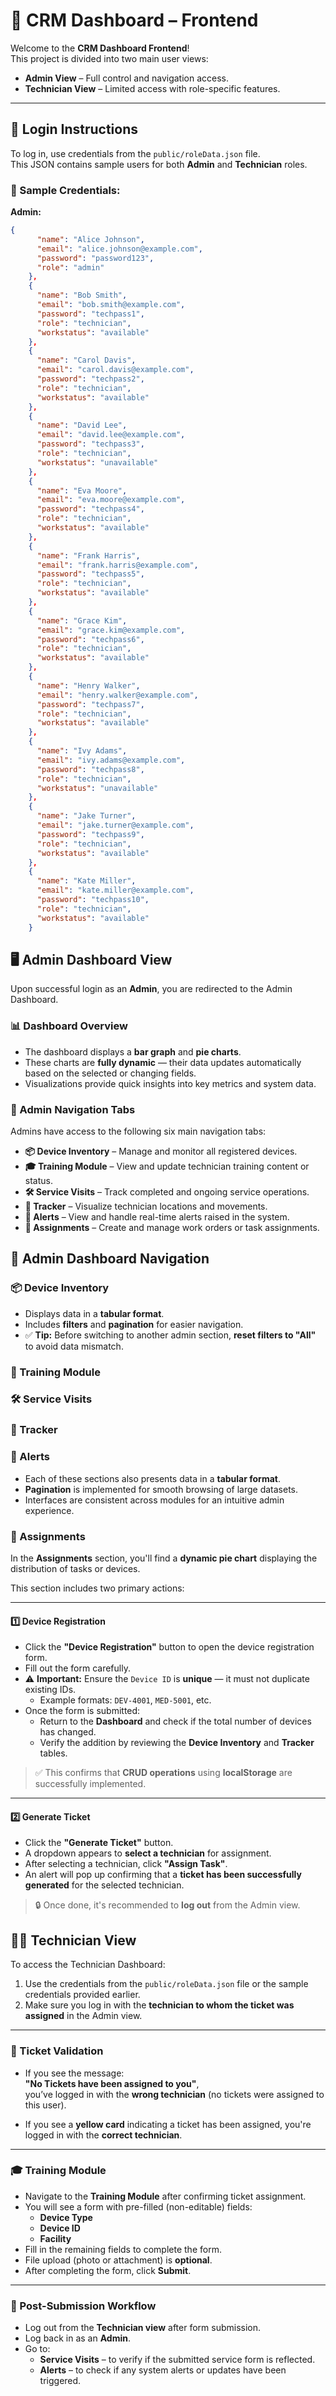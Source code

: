 # 🚀 CRM Dashboard – Frontend

Welcome to the **CRM Dashboard Frontend**!  
This project is divided into two main user views:

- **Admin View** – Full control and navigation access.
- **Technician View** – Limited access with role-specific features.

---

## 🔐 Login Instructions

To log in, use credentials from the `public/roleData.json` file.  
This JSON contains sample users for both **Admin** and **Technician** roles.

### 🔑 Sample Credentials:

**Admin:**
```json
{
      "name": "Alice Johnson",
      "email": "alice.johnson@example.com",
      "password": "password123",
      "role": "admin"
    },
    {
      "name": "Bob Smith",
      "email": "bob.smith@example.com",
      "password": "techpass1",
      "role": "technician",
      "workstatus": "available"
    },
    {
      "name": "Carol Davis",
      "email": "carol.davis@example.com",
      "password": "techpass2",
      "role": "technician",
      "workstatus": "available"
    },
    {
      "name": "David Lee",
      "email": "david.lee@example.com",
      "password": "techpass3",
      "role": "technician",
      "workstatus": "unavailable"
    },
    {
      "name": "Eva Moore",
      "email": "eva.moore@example.com",
      "password": "techpass4",
      "role": "technician",
      "workstatus": "available"
    },
    {
      "name": "Frank Harris",
      "email": "frank.harris@example.com",
      "password": "techpass5",
      "role": "technician",
      "workstatus": "available"
    },
    {
      "name": "Grace Kim",
      "email": "grace.kim@example.com",
      "password": "techpass6",
      "role": "technician",
      "workstatus": "available"
    },
    {
      "name": "Henry Walker",
      "email": "henry.walker@example.com",
      "password": "techpass7",
      "role": "technician",
      "workstatus": "available"
    },
    {
      "name": "Ivy Adams",
      "email": "ivy.adams@example.com",
      "password": "techpass8",
      "role": "technician",
      "workstatus": "unavailable"
    },
    {
      "name": "Jake Turner",
      "email": "jake.turner@example.com",
      "password": "techpass9",
      "role": "technician",
      "workstatus": "available"
    },
    {
      "name": "Kate Miller",
      "email": "kate.miller@example.com",
      "password": "techpass10",
      "role": "technician",
      "workstatus": "available"
    }
````

## 🖥️ Admin Dashboard View

Upon successful login as an **Admin**, you are redirected to the Admin Dashboard.

### 📊 Dashboard Overview

- The dashboard displays a **bar graph** and  **pie charts**.
- These charts are **fully dynamic** — their data updates automatically based on the selected or changing fields.
- Visualizations provide quick insights into key metrics and system data.

### 🧭 Admin Navigation Tabs

Admins have access to the following six main navigation tabs:

- **📦 Device Inventory** – Manage and monitor all registered devices.
- **🎓 Training Module** – View and update technician training content or status.
- **🛠 Service Visits** – Track completed and ongoing service operations.
- **📍 Tracker** – Visualize technician locations and movements.
- **🚨 Alerts** – View and handle real-time alerts raised in the system.
- **📝 Assignments** – Create and manage work orders or task assignments.


## 🧭 Admin Dashboard Navigation

### 📦 Device Inventory

- Displays data in a **tabular format**.
- Includes **filters** and **pagination** for easier navigation.
- ✅ **Tip:** Before switching to another admin section, **reset filters to "All"** to avoid data mismatch.

### 🧠 Training Module  
### 🛠 Service Visits  
### 📍 Tracker  
### 🚨 Alerts  

- Each of these sections also presents data in a **tabular format**.
- **Pagination** is implemented for smooth browsing of large datasets.
- Interfaces are consistent across modules for an intuitive admin experience.

 ### 📝 Assignments

In the **Assignments** section, you'll find a **dynamic pie chart** displaying the distribution of tasks or devices.

This section includes two primary actions:

---

#### 1️⃣ Device Registration

- Click the **"Device Registration"** button to open the device registration form.
- Fill out the form carefully.
- ⚠️ **Important:** Ensure the `Device ID` is **unique** — it must not duplicate existing IDs.
  - Example formats: `DEV-4001`, `MED-5001`, etc.
- Once the form is submitted:
  - Return to the **Dashboard** and check if the total number of devices has changed.
  - Verify the addition by reviewing the **Device Inventory** and **Tracker** tables.

> ✅ This confirms that **CRUD operations** using **localStorage** are successfully implemented.

---

#### 2️⃣ Generate Ticket

- Click the **"Generate Ticket"** button.
- A dropdown appears to **select a technician** for assignment.
- After selecting a technician, click **"Assign Task"**.
- An alert will pop up confirming that a **ticket has been successfully generated** for the selected technician.

> 🔒 Once done, it's recommended to **log out** from the Admin view.

## 👨‍🔧 Technician View

To access the Technician Dashboard:

1. Use the credentials from the `public/roleData.json` file or the sample credentials provided earlier.
2. Make sure you log in with the **technician to whom the ticket was assigned** in the Admin view.

---

### 🧾 Ticket Validation

- If you see the message:  
  **"No Tickets have been assigned to you"**,  
  you’ve logged in with the **wrong technician** (no tickets were assigned to this user).

- If you see a **yellow card** indicating a ticket has been assigned, you're logged in with the **correct technician**.

---

### 🎓 Training Module

- Navigate to the **Training Module** after confirming ticket assignment.
- You will see a form with pre-filled (non-editable) fields:
  - **Device Type**
  - **Device ID**
  - **Facility**
- Fill in the remaining fields to complete the form.
- File upload (photo or attachment) is **optional**.
- After completing the form, click **Submit**.

---

### 🔁 Post-Submission Workflow

- Log out from the **Technician view** after form submission.
- Log back in as an **Admin**.
- Go to:
  - **Service Visits** – to verify if the submitted service form is reflected.
  - **Alerts** – to check if any system alerts or updates have been triggered.





